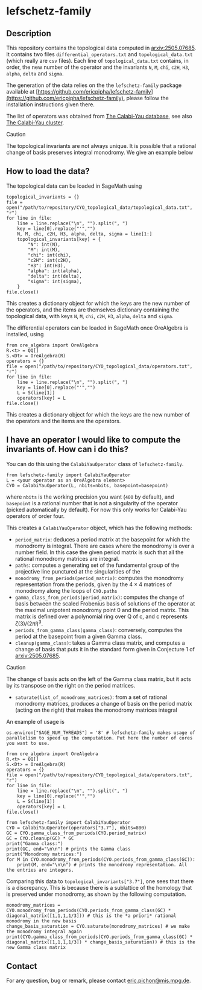 # lefschetz-family


## Description
This repository contains the topological data computed in [arxiv:2505.07685](https://arxiv.org/abs/2505.07685).
It contains two files `differential_operators.txt` and `topological_data.txt` (which really are `csv` files).
Each line of `topological_data.txt` contains, in order, the new number of the operator and the invariants `N`, `M`, `chi`, `c2H`, `H3`, `alpha`, `delta` and `sigma`.

The generation of the data relies on the the `lefschetz-family` package available at [https://github.com/ericpipha/lefschetz-family](https://github.com/ericpipha/lefschetz-family), please follow the installation instructions given there.

The list of operators was obtained from [The Calabi-Yau database](https://cydb.mathematik.uni-mainz.de/), see also [The Calabi-Yau cluster](https://cycluster.mpim-bonn.mpg.de/).

> [!CAUTION]
> The topological invariants are not always unique. It is possible that a rational change of basis preserves integral monodromy. We give an example below

## How to load the data?

The topological data can be loaded in SageMath using
```python3
topological_invariants = {}
file = open("/path/to/repository/CYO_topological_data/topological_data.txt", "r")
for line in file:
    line = line.replace("\n", "").split(", ")
    key = line[0].replace("'","")
    N, M, chi, c2H, H3, alpha, delta, sigma = line[1:]
    topological_invariants[key] = {
        "N": int(N),
        "M": int(M),
        "chi": int(chi),
        "c2H": int(c2H),
        "H3": int(H3),
        "alpha": int(alpha),
        "delta": int(delta),
        "sigma": int(sigma),
    }
file.close()
```
This creates a dictionary object for which the keys are the new number of the operators, and the items are themselves dictionary containing the topological data, with keys `N`, `M`, `chi`, `c2H`, `H3`, `alpha`, `delta` and `sigma`.

The differential operators can be loaded in SageMath once OreAlgebra is installed, using
```python3
from ore_algebra import OreAlgebra
R.<t> = QQ[]
S.<Dt> = OreAlgebra(R)
operators = {}
file = open("/path/to/repository/CYO_topological_data/operators.txt", "r")
for line in file:
    line = line.replace("\n", "").split(", ")
    key = line[0].replace("'","")
    L = S(line[1])
    operators[key] = L
file.close()
```
This creates a dictionary object for which the keys are the new number of the operators and the items are the operators.


## I have an operator I would like to compute the invariants of. How can i do this?
You can do this using the `CalabiYauOperator` class of `lefschetz-family`.
```python3
from lefschetz-family import CalabiYauOperator
L = <your operator as an OreAlgebra element>
CYO = CalabiYauOperator(L, nbits=nbits, basepoint=basepoint)
```
where `nbits` is the working precision you want (`400` by default), and `basepoint` is a rational number that is not a singularity of the operator (picked automatically by default).
For now this only works for Calabi-Yau operators of order four.

This creates a `CalabiYauOperator` object, which has the following methods:
- `period_matrix`: deduces a period matrix at the basepoint for which the monodromy is integral. There are cases where the monodromy is over a number field. In this case the given period matrix is such that all the rational monodromy matrices are integral.
- `paths`: computes a generating set of the fundamental group of the projective line punctured at the singularities of the 
- `monodromy_from_periods(period_matrix)`: computes the monodromy representation from the periods, given by the $4\times 4$ matrices of monodromy along the loops of `CYO.paths`
- `gamma_class_from_periods(period_matrix)`: computes the change of basis between the scaled Frobenius basis of solutions of the operator at the maximal unipotent monodromy point 0 and the period matrix. This matrix is defined over a polynomial ring over Q of c, and c represents $\zeta(3)/(2\pi i)^3$.
- `periods_from_gamma_class(gamma_class)`: conversely, computes the period at the basepoint from a given Gamma class.
- `cleanup(gamma_class)`: takes a Gamma class matrix, and computes a change of basis that puts it in the standard form given in Conjecture 1 of [arxiv:2505.07685](https://arxiv.org/pdf/2505.07685).
> [!CAUTION]
> The change of basis acts on the left of the Gamma class matrix, but it acts by its transpose on the right on the period matrices.
- `saturate(list_of_monodromy_matrices)`: from a set of rational monodromy matrices, produces a change of basis on the period matrix (acting on the right) that makes the monodromy matrices integral

An example of usage is
```python3
os.environ["SAGE_NUM_THREADS"] = '8' # lefschetz-family makes usage of parallelism to speed up the computation. Put here the number of cores you want to use.

from ore_algebra import OreAlgebra
R.<t> = QQ[]
S.<Dt> = OreAlgebra(R)
operators = {}
file = open("/path/to/repository/CYO_topological_data/operators.txt", "r")
for line in file:
    line = line.replace("\n", "").split(", ")
    key = line[0].replace("'","")
    L = S(line[1])
    operators[key] = L
file.close()

from lefschetz-family import CalabiYauOperator
CYO = CalabiYauOperator(operators["3.7"], nbits=800)
GC = CYO.gamma_class_from_periods(CYO.period_matrix)
GC = CYO.cleanup(GC) * GC
print("Gamma class:")
print(GC, end="\n\n") # prints the Gamma class
print("Monodromy matrices:")
for M in CYO.monodromy_from_periods(CYO.periods_from_gamma_class(GC)):
    print(M, end="\n\n") # prints the monodromy representation. All the entries are integers.
```

Comparing this data to `topological_invariants["3.7"]`, one sees that there is a discrepancy. 
This is because there is a sublattice of the homology that is preserved under monodromy, as shown by the following computation.
```python3
monodromy_matrices = CYO.monodromy_from_periods(CYO.periods_from_gamma_class(GC) * diagonal_matrix([1,1,1,1/3])) # this is the *a priori* rational monodromy in the new basis
change_basis_saturation = CYO.saturate(monodromy_matrices) # we make the monodromy integral again
print(CYO.gamma_class_from_periods(CYO.periods_from_gamma_class(GC) * diagonal_matrix([1,1,1,1/3]) * change_basis_saturation)) # this is the new Gamma class matrix
```


## Contact
For any question, bug or remark, please contact [eric.pichon@mis.mpg.de](mailto:eric.pichon@mis.mpg.de).